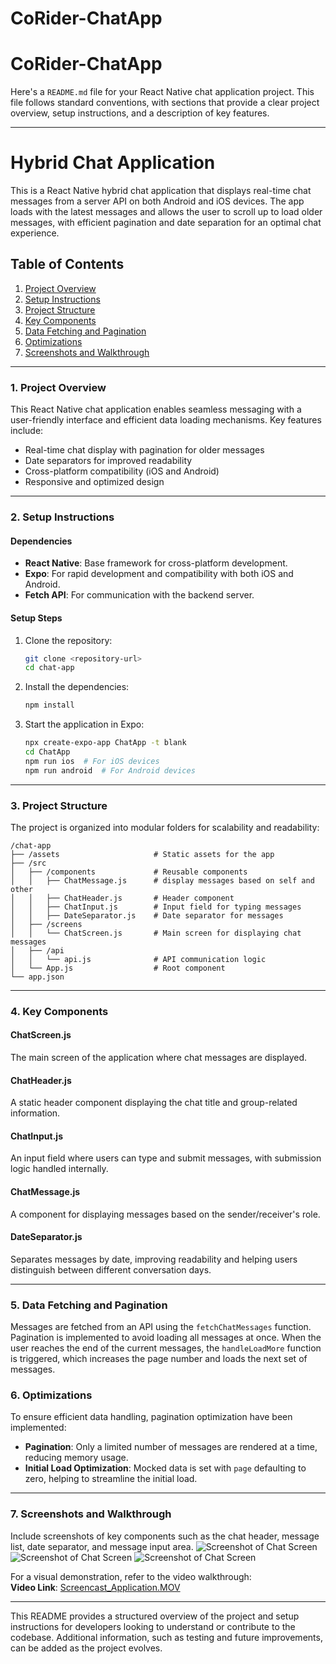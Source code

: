 # CoRider-ChatApp
# CoRider-ChatApp

Here's a `README.md` file for your React Native chat application project. This file follows standard conventions, with sections that provide a clear project overview, setup instructions, and a description of key features.

---

# **Hybrid Chat Application**

This is a React Native hybrid chat application that displays real-time chat messages from a server API on both Android and iOS devices. The app loads with the latest messages and allows the user to scroll up to load older messages, with efficient pagination and date separation for an optimal chat experience.

## **Table of Contents**

1. [Project Overview](#project-overview)
2. [Setup Instructions](#setup-instructions)
3. [Project Structure](#project-structure)
4. [Key Components](#key-components)
5. [Data Fetching and Pagination](#data-fetching-and-pagination)
6. [Optimizations](#optimizations)
7. [Screenshots and Walkthrough](#screenshots-and-walkthrough)

---

### **1. Project Overview**

This React Native chat application enables seamless messaging with a user-friendly interface and efficient data loading mechanisms. Key features include:
- Real-time chat display with pagination for older messages
- Date separators for improved readability
- Cross-platform compatibility (iOS and Android)
- Responsive and optimized design

---

### **2. Setup Instructions**

#### **Dependencies**
- **React Native**: Base framework for cross-platform development.
- **Expo**: For rapid development and compatibility with both iOS and Android.
- **Fetch API**: For communication with the backend server.

#### **Setup Steps**

1. Clone the repository:

   ```bash
   git clone <repository-url>
   cd chat-app
   ```

2. Install the dependencies:

   ```bash
   npm install
   ```

3. Start the application in Expo:

   ```bash
   npx create-expo-app ChatApp -t blank 
   cd ChatApp
   npm run ios  # For iOS devices
   npm run android  # For Android devices
   ```

---

### **3. Project Structure**

The project is organized into modular folders for scalability and readability:

```plaintext
/chat-app
├── /assets                     # Static assets for the app
├── /src
│   ├── /components             # Reusable components
│   │   ├── ChatMessage.js      # display messages based on self and other
│   │   ├── ChatHeader.js       # Header component
│   │   ├── ChatInput.js        # Input field for typing messages
│   │   ├── DateSeparator.js    # Date separator for messages
│   ├── /screens
│   │   └── ChatScreen.js       # Main screen for displaying chat messages
│   ├── /api
│   │   └── api.js              # API communication logic
│   └── App.js                  # Root component
└── app.json                    
```

---

### **4. Key Components**

#### **ChatScreen.js**
The main screen of the application where chat messages are displayed. 
#### **ChatHeader.js**
A static header component displaying the chat title and group-related information.

#### **ChatInput.js**
An input field where users can type and submit messages, with submission logic handled internally.

#### **ChatMessage.js**
A component for displaying messages based on the sender/receiver's role.

#### **DateSeparator.js**
Separates messages by date, improving readability and helping users distinguish between different conversation days.

---

### **5. Data Fetching and Pagination**

Messages are fetched from an API using the `fetchChatMessages` function. Pagination is implemented to avoid loading all messages at once. When the user reaches the end of the current messages, the `handleLoadMore` function is triggered, which increases the page number and loads the next set of messages.


### **6. Optimizations**

To ensure efficient data handling, pagination optimization have been implemented:

- **Pagination**: Only a limited number of messages are rendered at a time, reducing memory usage.
- **Initial Load Optimization**: Mocked data is set with `page` defaulting to zero, helping to streamline the initial load.

---

### **7. Screenshots and Walkthrough**

Include screenshots of key components such as the chat header, message list, date separator, and message input area.
![Screenshot of Chat Screen](./Docs/IMG_2642.png)
![Screenshot of Chat Screen](./Docs/IMG_2643.png)
![Screenshot of Chat Screen](./Docs/IMG_CA73F0CAE66A-1.png)


For a visual demonstration, refer to the video walkthrough:  
**Video Link**: [Screencast_Application.MOV](#)

---

This README provides a structured overview of the project and setup instructions for developers looking to understand or contribute to the codebase. Additional information, such as testing and future improvements, can be added as the project evolves.
